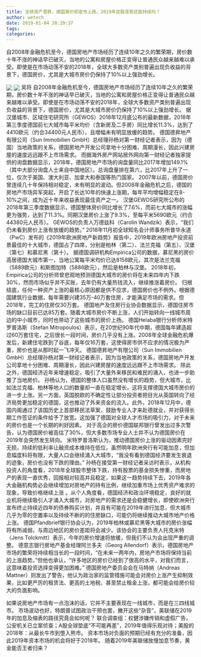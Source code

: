 ```yaml
---
title: 全球资产普跌，德国房价却逆市上扬，2019年这股涨势还能持续吗？
author: wetech
date: 2019-01-04 20:29:37
tags: 
categories: 
---
```

自2008年金融危机至今，德国房地产市场经历了连续10年之久的繁荣期，房价数十年不涨的神话早已破灭，当地的公寓和房屋价格正变得让普通民众越来越难以承受。即使是在市场动荡不安的2018年，全球大多数资产类别普遍出现负收益的背景下，德国房价，尤其是大城市房价仍保持了10%以上强劲增长。
<!-- more -->
<img align="center" border="0" src="https://imgcdn.yicai.com/uppics/images/2019/01/3d8d7417a6cd89c74b28085ef7db9172.jpg" />
<img align="center" border="0" src="https://imgcdn.yicai.com/uppics/images/2019/01/1209cd01a69e314d7c6a5c0be9171538.jpg" />
吴将
自2008年金融危机至今，德国房地产市场经历了连续10年之久的繁荣期，房价数十年不涨的神话早已破灭，当地的公寓和房屋价格正变得让普通民众越来越难以承受。即使是在市场动荡不安的2018年，全球大多数资产类别普遍出现负收益的背景下，德国房价，尤其是大城市房价仍保持了10%以上强劲增长。
据汉堡城市、区域住宅研究所（GEWOS）2018年12月底公布的最新数据，2018年第三季度德国前七大城市每平米均价（含新房及二手房）同比增长11.3%，达到了4410欧元（约合34400元人民币），且增幅未有明显放缓的趋势。
德国德昇地产有限公司（Sun Immobilien GmbH）总经理孙杨对第一财经记者表示，因为（德国）当地政策的关系，德国房地产开发公司拿地十分困难、周期漫长，因此兴建房屋的速度远远跟不上市场需求。
而据海外房产网站居外网向第一财经记者独家提供的询盘数据显示，2018年，德国房地产市场的询盘量同比2017年增加149.1%（其中大部分询盘人士来自中国地区）。总询盘量排在第六，比2017年上升了一位，仅次于美国、澳大利亚、加拿大和泰国等热门国家。
2007年以前，德国房价曾连续几十年保持相对稳定，未有明显的波动。但2008年金融危机之后，德国的房地产市场异军突起，开启了长达10年的快速上涨期，每年平均增幅稳定在8-10%之间，成为近十年来收益表现最佳资产之一。
汉堡GEWOS研究所公布的2018年第三季度数据显示，德国整体房价同比增长了7.6%，而前七大城市的涨幅更为强势，达到了11.3%。同期汉堡房价上涨了9.3%，至每平米5690欧元（约合44380元人民币）。
GEWOS的负责人万德兹科（Carolin Wandzik）表示，“我们仍未看到房价上涨有放缓的趋势。”
2018年11月初全球知名会计师事务所普华永道（PwC）发布的《2019年欧洲房地产新趋势》报告中，2019年欧洲房地产投资前景最佳的十大城市，德国占了四席，分别是柏林（第二）、法兰克福（第五）、汉堡（第七）和慕尼黑（第十）。
据德国调研机构Empirica公司的数据，慕尼黑的房价高居德国大城市第一，当地公寓每平米均价已达8158欧元，其次是法兰克福（5889欧元）和斯图加特（5886欧元），然后是柏林与汉堡。
2018年初，Empirica公司的分析师曾悲观地预测德国大城市的房价将在未来四年内下跌30%，然而市场似乎并不买账，去年仍有大量热钱流入，继续推涨着房价。
归根结底，任何一种资产上涨的最核心原因都是供不应求，德国房价也不例外。根据德国建筑行业数据，每年需要兴建35万-40万套住房，才能满足市场的需求。但2018年，完工的住房仅30万套。
德国地产及住房行业协会数据显示，德国住房市场的缺口目前已达85万套。随着大城市房价不断上涨，人们开始转向一线城市周边的中小城市，同时也带动了这些城市的房价上扬。
德国Helaba银行分析师米特罗普洛斯（Stefan Mitropoulos）表示，在20世纪90年代中期，德国每年建造超过60万套住宅，之后很长一段时间，房价几乎没有上涨。2008年全球金融危机爆发后，新建住宅跌到了谷底，每年仅16万套，这使得房市供不应求的情况极为严重，房价也是从那时起一飞冲天。
德国德昇地产有限公司（Sun Immobilien GmbH）总经理孙杨对第一财经记者表示，因为当地政策的关系，德国房地产开发公司拿地十分困难、周期漫长，因此兴建房屋的速度远远跟不上市场需求。
除此之外，德国经济近年来增速稳定，吸引了大量外来移民和难民的涌入，也进一步助推了当地房价。
孙杨认为，德国的整体人口虽然没有增长的趋势，但大城市，比如法兰克福、柏林等地人口的数量却一直在稳定增长，这将支撑德国大城市房价的进一步上涨。另一方面，英国脱欧的不确定性让部分投资者把目光从英国转向了经济局势更加稳定的德国，这也推动了外来资金的流入。此外，2018年12月中，德国内阁通过了该国历史上首部移民法草案，鼓励专业人才来赴德就业，并对获得长期工作签证的条件给予了放宽。这加强了德国对全球人才市场的吸引力，对于未来的房价也是一个长期的利好因素。
对于高企的房价德国联邦银行曾发出过多次警告，认为德国房价被高估了30%，但大多数市场专业人士并不认为德国房价在2019年会突然发生转向。
米特罗普洛斯认为，推动德国房价上涨的驱动因素完好无损，持续的低利率让融资成本维持在低位，虽然明年欧洲央行有可能加息，但加息幅度料将有限，大量人口会继续涌入大城市，“我没有看到德国经济要发生衰退的迹象，房价也没有下跌的理由。”
孙杨在接受第一财经记者采访时表示，从机构投资人的角度看，2018年全球股市整体下跌，持有股票的基金损失惨重，而房地产的表现一直优秀，回报相对较高并且稳定，如果这一趋势持续下去，2019年各大金融机构势必会继续增加对房地产的持有比例，继续加重市场上优秀资产难求的现象，导致价格继续上涨 。从个人角度看，德国经济和政治环境稳定，良好的就业机将继续吸引人才涌入大城市，对房地产的需求还是会稳健增长，即使欧洲央行宣布终止持续近四年的债券购买计划，并且有可能在2019年进行加息，但大城市几乎为零的空置率以及持续不断的的住房缺口，可能仍将继续推动大城市地产价格上涨。
德国Pfandbrief银行协会认为，2019年柏林或慕尼黑等大城市的房价涨幅将有所减弱，与周边地区的房价差距将会减少。该协会的主要负责人托克米特（Jens Tolckmitt）表示，今年的房价增速将放缓，但我们不认为会出现严重的调整。
德意志银行房地产基金经理阿兰多夫（Georg Allendorf）表示，德国房地产市场的繁荣将持续相当长的一段时间，“在未来一两年内，房地产市场将保持当前的上涨趋势。”但他也承认，“许多地区的房价已经到了很高的水平，对我们而言，这意味着投资选择变得更加困难。”
德国房地产委员会会在马特纳（Andreas Mattner）则发出了警告，他认为政治家的监管措施可能会对房价上涨产生抑制效果，比如更严厉的租赁法、更高的土地税、甚至禁止租金上涨，都可能会给房价较大的负面影响。
 
 
如果说房地产市场有一点泡沫的话，它并不主要表现在一线城市，而是在三四线城市。
市场波动也好，特朗普试图政治干预也罢，撇开这些“杂音”，美联储在2019年的加息及缩表的路径究竟会如何呢？
联合调查组：权健涉嫌传销和虚假广告，公安机关已立案侦查；A股全球垫底“不可能再差”，2019年值得乐观对待；美股的2018年：从最长牛市到堕入熊市。
资本市场对负面的预期已经有充分的准备，因此2019年资本市场的机会将好于2018年。
随着2019年美联储放慢加息节奏，黄金能否王者归来？
